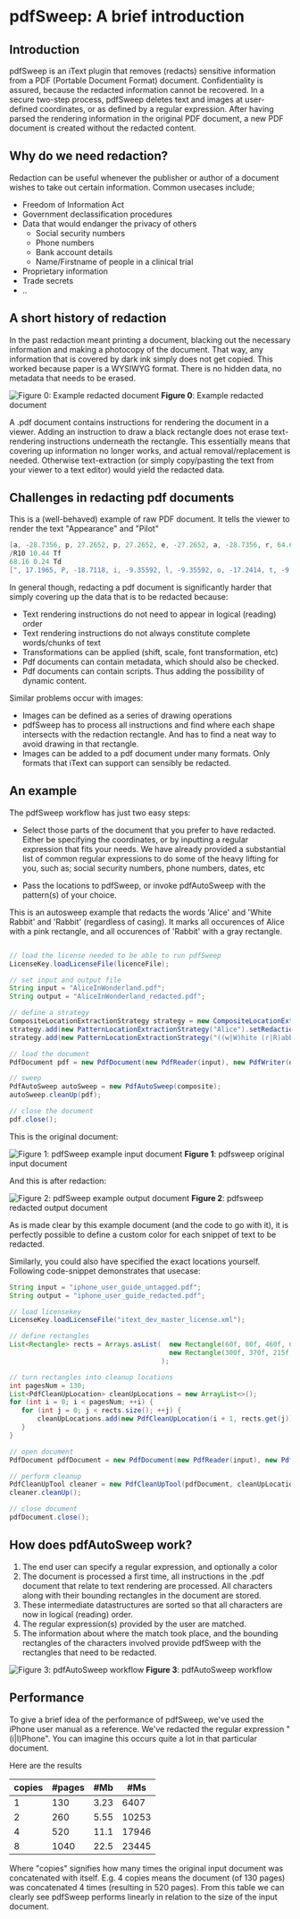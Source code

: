 # pdfSweep: A brief introduction

## Introduction

pdfSweep is an iText plugin that removes (redacts) sensitive information from a PDF (Portable Document Format) document. 
Confidentiality is assured, because the redacted information cannot be recovered. 
In a secure two-step process, pdfSweep deletes text and images at user-defined coordinates, or as defined by a regular expression. 
After having parsed the rendering information in the original PDF document, a new PDF document is created without the redacted content.

## Why do we need redaction?

Redaction can be useful whenever the publisher or author of a document wishes to take out certain information. Common usecases include;

* Freedom of Information Act
* Government declassification procedures
* Data that would endanger the privacy of others
    * Social security numbers
    * Phone numbers
    * Bank account details
    * Name/Firstname of people in a clinical trial
* Proprietary information
* Trade secrets
* ..

## A short history of redaction

In the past redaction meant printing a document, blacking out the necessary information and making a photocopy of the document. That way, any information that is covered by dark ink simply does not get copied. This worked because paper is a WYSIWYG format. There is no hidden data, no metadata that needs to be erased.

![Figure 0: Example redacted document](Images/example_redacted_document.png)
**Figure 0**: Example redacted document

A .pdf document contains instructions for rendering the document in a viewer. Adding an instruction to draw a black rectangle does not erase text-rendering instructions underneath the rectangle.
This essentially means that covering up information no longer works, and actual removal/replacement is needed. Otherwise text-extraction (or simply copy/pasting the text from your viewer to a text editor) would yield the redacted data.

## Challenges in redacting pdf documents

This is a (well-behaved) example of raw PDF document. It tells the viewer to render the text "Appearance" and "Pilot"

```java
[a, -28.7356, p, 27.2652, p, 27.2652, e, -27.2652, a, -28.7356, r, 64.6889, a, -28.7356, n, 27.2652, c, -38.7594, e, 444] TJ
/R10 10.44 Tf
68.16 0.24 Td
[", 17.1965, P, -18.7118, i, -9.35592, l, -9.35592, o, -17.2414, t, -9.35636, ", 17.1965,  , 250] TJ
```

In general though, redacting a pdf document is significantly harder that simply covering up the data that is to be redacted because:
* Text rendering instructions do not need to appear in logical (reading) order
* Text rendering instructions do not always constitute complete words/chunks of text
* Transformations can be applied (shift, scale, font transformation, etc)
* Pdf documents can contain metadata, which should also be checked.
* Pdf documents can contain scripts. Thus adding the possibility of dynamic content.


Similar problems occur with images:
* Images can be defined as a series of drawing operations
* pdfSweep has to process all instructions and find where each shape intersects with the redaction rectangle. And has to find a neat way to avoid drawing in that rectangle.
* Images can be added to a pdf document under many formats. Only formats that iText can support can sensibly be redacted.

## An example

The pdfSweep workflow has just two easy steps:

* Select those parts of the document that you prefer to have redacted. 
Either be specifying the coordinates, or by inputting a regular expression that fits your needs.
We have already provided a substantial list of common regular expressions to do some of the heavy lifting for you, such as;
social security numbers, phone numbers, dates, etc

* Pass the locations to pdfSweep, or invoke pdfAutoSweep with the pattern(s) of your choice.

This is an autosweep example that redacts the words 'Alice' and 'White Rabbit' and 'Rabbit' (regardless of casing).
It marks all occurences of Alice with a pink rectangle, and all occurences of 'Rabbit' with a gray rectangle.

```java

// load the license needed to be able to run pdfSweep
LicenseKey.loadLicenseFile(licenceFile);

// set input and output file
String input = "AliceInWonderland.pdf";
String output = "AliceInWonderland_redacted.pdf";

// define a strategy
CompositeLocationExtractionStrategy strategy = new CompositeLocationExtractionStrategy();			// a Composite strategy acts as a collection of other strategies
strategy.add(new PatternLocationExtractionStrategy("Alice").setRedactionColor(Color.PINK));                                       // redact all occurences of the word 'Alice' with a pink marker
strategy.add(new PatternLocationExtractionStrategy("((w|W)hite (r|R)abbit)|( rabbit)|(Rabbit)").setRedactionColor(Color.GRAY));   // redact all occurences of 'White Rabbit' (with some variations on case) with a gray marker

// load the document
PdfDocument pdf = new PdfDocument(new PdfReader(input), new PdfWriter(output));

// sweep
PdfAutoSweep autoSweep = new PdfAutoSweep(composite);
autoSweep.cleanUp(pdf);

// close the document
pdf.close();
```

This is the original document:

![Figure 1: pdfSweep example input document](Images/pdfsweep_input_document.png)
**Figure 1**: pdfsweep original input document

And this is after redaction:

![Figure 2: pdfSweep example output document](Images/pdfsweep_output_document.png)
**Figure 2**: pdfsweep redacted output document

As is made clear by this example document (and the code to go with it), it is perfectly possible to define a custom color for each snippet of text to be redacted.

Similarly, you could also have specified the exact locations yourself. Following code-snippet demonstrates that usecase:

```java
String input = "iphone_user_guide_untagged.pdf";
String output = "iphone_user_guide_redacted.pdf";       

// load licensekey
LicenseKey.loadLicenseFile("itext_dev_master_license.xml");

// define rectangles
List<Rectangle> rects = Arrays.asList(  new Rectangle(60f, 80f, 460f, 65f), 
                                        new Rectangle(300f, 370f, 215f, 260f)
                                      );

// turn rectangles into cleanup locations
int pagesNum = 130;
List<PdfCleanUpLocation> cleanUpLocations = new ArrayList<>();
for (int i = 0; i < pagesNum; ++i) {
   for (int j = 0; j < rects.size(); ++j) {
       cleanUpLocations.add(new PdfCleanUpLocation(i + 1, rects.get(j)));
   }
}

// open document
PdfDocument pdfDocument = new PdfDocument(new PdfReader(input), new PdfWriter(output));

// perform cleanup
PdfCleanUpTool cleaner = new PdfCleanUpTool(pdfDocument, cleanUpLocations);
cleaner.cleanUp();

// close document
pdfDocument.close();

```

## How does pdfAutoSweep work?

1. The end user can specify a regular expression, and optionally a color
2. The document is processed a first time, all instructions in the .pdf document that relate to text rendering are processed. All characters along with their bounding rectangles in the document are stored.
3. These intermediate datastructures are sorted so that all characters are now in logical (reading) order.
4. The regular expression(s) provided by the user are matched.
5. The information about where the match took place, and the bounding rectangles of the characters involved provide pdfSweep with the rectangles that need to be redacted.

![Figure 3: pdfAutoSweep workflow](Images/pdfautosweep_diagram.png)
**Figure 3**: pdfAutoSweep workflow

## Performance

To give a brief idea of the performance of pdfSweep, we've used the iPhone user manual as a reference. We've redacted the regular expression "(i|I)Phone". You can imagine this occurs quite a lot in that particular document.

Here are the results

| copies |	#pages | #Mb  | #Ms   |
|--------|---------|------|-------|
| 1	     | 130     | 3.23 |	6407  |
| 2	     | 260     | 5.55 |	10253 |
| 4	     | 520	   | 11.1 | 17946 |
| 8      | 1040    | 22.5 | 23445 |

Where "copies" signifies how many times the original input document was concatenated with itself. E.g. 4 copies means the document (of 130 pages) was concatenated 4 times (resulting in 520 pages).
From this table we can clearly see pdfSweep performs linearly in relation to the size of the input document.

